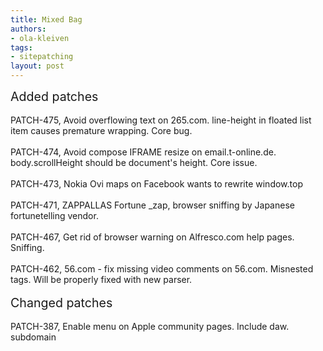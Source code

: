 ```yaml
---
title: Mixed Bag
authors:
- ola-kleiven
tags:
- sitepatching
layout: post
---
```

<span style="font-size: 140%">Added patches</span><br/><br/>PATCH-475, Avoid overflowing text on 265.com. line-height in floated list item causes premature wrapping. Core bug.<br/><br/>PATCH-474, Avoid compose IFRAME resize on email.t-online.de. body.scrollHeight should be document&#39;s height. Core issue.<br/><br/>PATCH-473, Nokia Ovi maps on Facebook wants to rewrite window.top<br/><br/>PATCH-471, ZAPPALLAS Fortune _zap, browser sniffing by Japanese fortunetelling vendor.<br/><br/>PATCH-467, Get rid of browser warning on Alfresco.com help pages. Sniffing.<br/><br/>PATCH-462, 56.com - fix missing video comments on 56.com. Misnested tags. Will be properly fixed with new parser.<br/> <br/><span style="font-size: 140%">Changed patches</span><br/><br/>PATCH-387, Enable menu on Apple community pages. Include daw. subdomain

